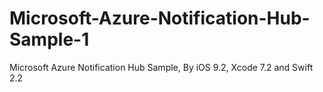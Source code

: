 # Microsoft-Azure-Notification-Hub-Sample-1
Microsoft Azure Notification Hub Sample, By iOS 9.2, Xcode 7.2 and Swift 2.2
